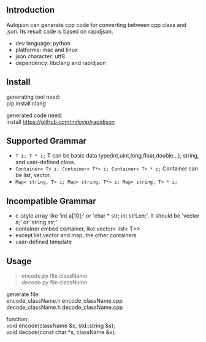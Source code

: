 Introduction  
---
Autojson can generate cpp code for converting between cpp class and json. Its result code is based on rapidjson.   
- dev language: python  
- platforms: mac and linux  
- json character: utf8  
- dependency: libclang and rapidjson  

Install  
---
generating tool need:   
pip install clang  

generated code need:   
install https://github.com/miloyip/rapidjson    

Supported Grammar  
---
- `T i; T * i;` T can be basic data type(int,uint,long,float,double...), string, and user-defined class.  
- `Container< T> i; Container< T*> i; Container< T> * i;` Container can be list, vector.  
- `Map< string, T> i; Map< string, T*> i; Map< string, T> * i;`  

Incompatible Grammar  
---
- c-style array like 'int a[10];' or 'char * str; int strLen;'. It should be 'vector<int> a;' or 'string str;'.  
- container embed container, like vector< list< T>>  
- except list,vector and map, the other containers   
- user-defined template  

Usage  
---
>encode.py  file  className  
>decode.py  file  className  

generate file:  
encode_className.h  encode_className.cpp  
decode_className.h  decode_className.cpp  

function:  
void encode(className &x, std::string &s);  
void decode(const char *s, className &x);  

